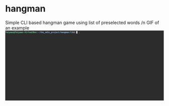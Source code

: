 # hangman
Simple CLI based hangman game using list of preselected words
/n GIF of an example
![](https://github.com/FaiyaazHawk/hangman/blob/main/hangman.gif)
